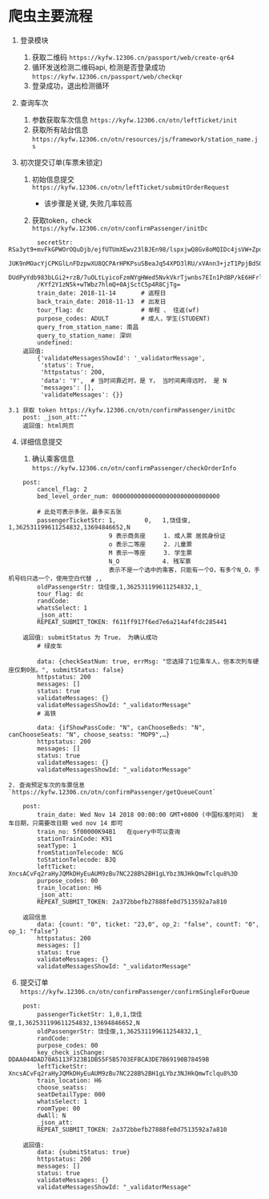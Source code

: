 

# 爬虫主要流程

1. 登录模块
    
    1. 获取二维码 `https://kyfw.12306.cn/passport/web/create-qr64`
    2. 循环发送检测二维码api, 检测是否登录成功 `https://kyfw.12306.cn/passport/web/checkqr`
    3. 登录成功，退出检测循环 
    
2. 查询车次
    
    1. 参数获取车次信息 `https://kyfw.12306.cn/otn/leftTicket/init`
    2. 获取所有站台信息 `https://kyfw.12306.cn/otn/resources/js/framework/station_name.js`

3. 初次提交订单(车票未锁定)

    1. 初始信息提交  `https://kyfw.12306.cn/otn/leftTicket/submitOrderRequest`
        - 该步骤是关键, 失败几率较高
        
    2. 获取token，check `https://kyfw.12306.cn/otn/confirmPassenger/initDc`
    
```
        secretStr: RSa3yt9+mvFkGPWOrOQuDjb/ejfUTUmXEwv23lBJEn98/lspxjwQ8Gv8oMQIDc4jsVW+ZpdVuKal
        JUK9nMOacYjCPKGlLnFDzpwXU8QCPArHPKPsuSBeaJq54XPD3lRU/xVAnn3+jzT1PpjBdSOalRAW
        DUdPyYdb983bLGi2+rzB/7uOLtLyicoFzmNYgHWed5NvkVkrTjwnbs7EIn1PdBP/kE6HFrlbc93H
        /KYf2Y1zN5k+wTWbz7hlmQ+0AjSctC5p4R8CjTg=
        train_date: 2018-11-14       # 返程日
        back_train_date: 2018-11-13  # 出发日
        tour_flag: dc                # 单程 、 往返(wf)
        purpose_codes: ADULT         # 成人，学生(STUDENT)
        query_from_station_name: 南昌
        query_to_station_name: 深圳
        undefined:
    返回值:
        {'validateMessagesShowId': '_validatorMessage',
         'status': True,
         'httpstatus': 200,
         'data': 'Y',  # 当时间靠近时，是 Y， 当时间离得远时， 是 N
         'messages': [],
         'validateMessages': {}}

3.1 获取 token https://kyfw.12306.cn/otn/confirmPassenger/initDc
    post: _json_att:""
    返回值: html网页
```

4. 详细信息提交

    1. 确认乘客信息 `https://kyfw.12306.cn/otn/confirmPassenger/checkOrderInfo`
    
```
    post:
        cancel_flag: 2
        bed_level_order_num: 000000000000000000000000000000

        # 此处可表示多张，最多买五张
        passengerTicketStr: 1,        0,   1,饶佳俊, 1,362531199611254832,13694846652,N
                            9 表示商务座     1. 成人票 居民身份证
                            o 表示二等座     2. 儿童票
                            M 表示一等座     3. 学生票
                            N_O            4. 残军票
                            表示不是一个选中的乘客，只能有一个O，有多个N_O，手机号码只选一个，使用空白代替 ,,
        oldPassengerStr: 饶佳俊,1,362531199611254832,1_
        tour_flag: dc
        randCode:
        whatsSelect: 1
        _json_att:
        REPEAT_SUBMIT_TOKEN: f611ff917f6ed7e6a214af4fdc285441

    返回值: submitStatus 为 True， 为确认成功
        # 绿皮车

        data: {checkSeatNum: true, errMsg: "您选择了1位乘车人，但本次列车硬座仅剩0张。", submitStatus: false}
        httpstatus: 200
        messages: []
        status: true
        validateMessages: {}
        validateMessagesShowId: "_validatorMessage"
        # 高铁

        data: {ifShowPassCode: "N", canChooseBeds: "N", canChooseSeats: "N", choose_seatss: "MOP9",…}
        httpstatus: 200
        messages: []
        status: true
        validateMessages: {}
        validateMessagesShowId: "_validatorMessage"
```

    2. 查询预定车次的车票信息 `https://kyfw.12306.cn/otn/confirmPassenger/getQueueCount`

```
    post:
        train_date: Wed Nov 14 2018 00:00:00 GMT+0800 (中国标准时间)  发车日期，只需要改日期 wed nov 14 即可
        train_no: 5f00000K94B1   在query中可以查询
        stationTrainCode: K91
        seatType: 1
        fromStationTelecode: NCG
        toStationTelecode: BJQ
        leftTicket: XncsACvFq2raHyJQMkDHyEuAUM9zBu7NC228B%2BH1gLYbz3NJHkQmwTclqu8%3D
        purpose_codes: 00
        train_location: H6
        _json_att:
        REPEAT_SUBMIT_TOKEN: 2a372bbefb27888fe0d7513592a7a810

    返回信息
        data: {count: "0", ticket: "23,0", op_2: "false", countT: "0", op_1: "false"}
        httpstatus: 200
        messages: []
        status: true
        validateMessages: {}
        validateMessagesShowId: "_validatorMessage"
```


6. 提交订单 `https://kyfw.12306.cn/otn/confirmPassenger/confirmSingleForQueue`

```
    post:
        passengerTicketStr: 1,0,1,饶佳俊,1,362531199611254832,13694846652,N
        oldPassengerStr: 饶佳俊,1,362531199611254832,1_
        randCode:
        purpose_codes: 00
        key_check_isChange: DDAA044DAD70A5113F323B1DB55F5B5703EFBCA3DE7B69190B78459B
        leftTicketStr: XncsACvFq2raHyJQMkDHyEuAUM9zBu7NC228B%2BH1gLYbz3NJHkQmwTclqu8%3D
        train_location: H6
        choose_seatss:
        seatDetailType: 000
        whatsSelect: 1
        roomType: 00
        dwAll: N
        _json_att:
        REPEAT_SUBMIT_TOKEN: 2a372bbefb27888fe0d7513592a7a810

    返回值:
        data: {submitStatus: true}
        httpstatus: 200
        messages: []
        status: true
        validateMessages: {}
        validateMessagesShowId: "_validatorMessage"
```

